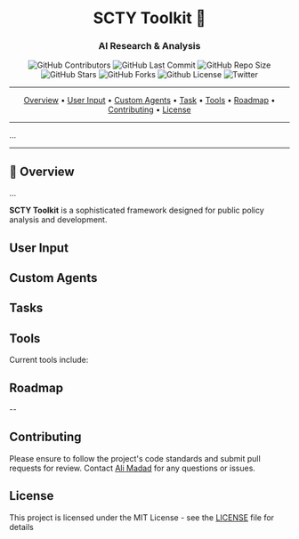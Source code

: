 <div align="center">

# SCTY Toolkit 🧰

### AI Research & Analysis

<p>
<img alt="GitHub Contributors" src="https://img.shields.io/github/contributors/amadad/scty-toolkit" />
<img alt="GitHub Last Commit" src="https://img.shields.io/github/last-commit/amadad/scty-toolkit" />
<img alt="GitHub Repo Size" src="https://img.shields.io/github/repo-size/amadad/scty-toolkit" />
<img alt="GitHub Stars" src="https://img.shields.io/github/stars/amadad/scty-toolkit" />
<img alt="GitHub Forks" src="https://img.shields.io/github/forks/amadad/scty-toolkit" />
<img alt="Github License" src="https://img.shields.io/badge/License-MIT-yellow.svg" />
<img alt="Twitter" src="https://img.shields.io/twitter/follow/amadad?style=social" />
</p>

</div>

-----

<p align="center">
  <a href="#-overview">Overview</a> •
  <a href="#user-input">User Input</a> •
  <a href="#-custom-agents">Custom Agents</a> •
  <a href="#-task">Task</a> •
  <a href="#-tools">Tools</a> •
  <a href="#-roadmap">Roadmap</a> •
  <a href="#-contributing">Contributing</a> •
  <a href="#-license">License</a>
</p>

-----

...

-----

## 📖 Overview

...

**SCTY Toolkit** is a sophisticated framework designed for public policy analysis and development. 



## User Input

## Custom Agents


## Tasks


## Tools

Current tools include:


## Roadmap


--

## Contributing

Please ensure to follow the project's code standards and submit pull requests for review. Contact [Ali Madad](mailto:ali@scty.org) for any questions or issues.

## License

This project is licensed under the MIT License - see the [LICENSE](LICENSE) file for details